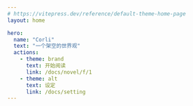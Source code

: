 ```yaml
---
# https://vitepress.dev/reference/default-theme-home-page
layout: home

hero:
  name: "Corli"
  text: "一个架空的世界观"
  actions:
    - theme: brand
      text: 开始阅读
      link: /docs/novel/f/1
    - theme: alt
      text: 设定
      link: /docs/setting
---
```



